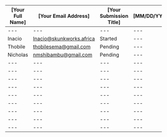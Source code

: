 | [Your Full Name] | [Your Email Address] | [Your Submission Title] | [MM/DD/YYYY] |
| --- | --- | --- | --- |
| --- | --- | --- | --- |
| Inacio | Inacio@skunkworks.africa| Started | --- |
| Thobile | thobilesema@gmail.com | Pending | --- |
| Nicholas | nmshibambu@gmail.com | Pending | --- |
| --- | --- | --- | --- |
| --- | --- | --- | --- |
| --- | --- | --- | --- |
| --- | --- | --- | --- |
| --- | --- | --- | --- |
| --- | --- | --- | --- |
| --- | --- | --- | --- |
| --- | --- | --- | --- |
| --- | --- | --- | --- |

